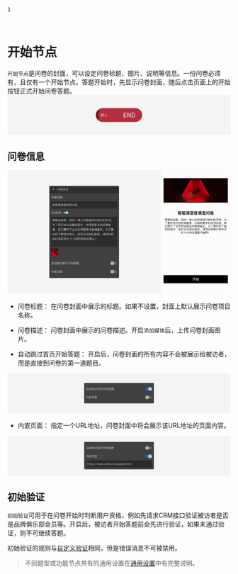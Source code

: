 ```index
1
```

```tag

```

```summary

```
# 开始节点

`开始节点`是问卷的封面，可以设定问卷标题、图片、说明等信息。一份问卷必须有，且仅有一个开始节点。答题开始时，先显示问卷封面，随后点击页面上的开始按钮正式开始问卷答题。
<img src='../assets/otherNodes/01start/node.png'>

## 问卷信息
<img src='../assets/otherNodes/01start/section.png'>

+ 问卷标题：
在问卷封面中展示的标题。如果不设置，封面上默认展示问卷项目名称。

+ 问卷描述：
问卷封面中展示的问卷描述。开启`添加媒体`后，上传问卷封面图片。

+ 自动跳过首页开始答题：
开启后，问卷封面的所有内容不会被展示给被访者，而是直接到问卷的第一道题目。

<img src='../assets/otherNodes/01start/start-auto.png'>

+ 内嵌页面：
指定一个URL地址，问卷封面中将会展示该URL地址的页面内容。

<img src='../assets/otherNodes/01start/embed.png'>

## 初始验证

`初始验证`可用于在问卷开始时判断用户资格，例如先请求CRM接口验证被访者是否是品牌俱乐部会员等。开启后，被访者开始答题前会先进行验证，如果未通过验证，则不可继续答题。

初始验证的规则与[自定义验证](../../14customValidation/01customValidation.md)相同，但是错误消息不可被禁用。

> 不同题型或功能节点共有的通用设置在[通用设置](../../11nodeSettings/concept.md)中有完整说明。

